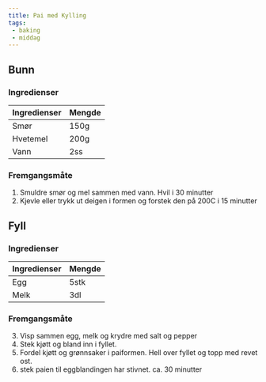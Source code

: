 ```yaml
---
title: Pai med Kylling
tags: 
 - baking 
 - middag
---
```


## Bunn

### Ingredienser

Ingredienser 	| Mengde
--- 		| ---
Smør 		| 150g
Hvetemel 	| 200g
Vann 		| 2ss

### Fremgangsmåte

1. Smuldre smør og mel sammen med vann. Hvil i 30 minutter
2. Kjevle eller trykk ut deigen i formen og forstek den på 200C i 15 minutter

## Fyll

### Ingredienser

| Ingredienser | Mengde |
| --- | --- |
| Egg | 5stk |
| Melk | 3dl |

### Fremgangsmåte

3. Visp sammen egg, melk og krydre med salt og pepper
4. Stek kjøtt og bland inn i fyllet.
5. Fordel kjøtt og grønnsaker i paiformen. Hell over fyllet og topp med revet ost.
6. stek paien til eggblandingen har stivnet. ca. 30 minutter

